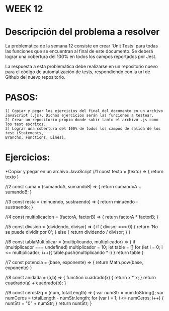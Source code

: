 # WEEK 12
# Descripción del problema a resolver
La problemática de la semana 12 consiste en crear ‘Unit Tests’ para todas las funciones que se
encuentran al final de este documento. Se deberá lograr una cobertura del 100% en todos los campos reportados por Jest.

La respuesta a esta problemática debe realizarse en un repositorio nuevo para el código de
automatización de tests, respondiendo con la url de Github del nuevo repositorio.

# PASOS:
	1) Copiar y pegar los ejercicios del final del documento en un archivo JavaScript (.js). Dichos ejercicios serán las funciones a testear.
  	2) Crear un repositorio propio donde subir tanto el archivo .js como los test escritos.
  	3) Lograr una cobertura del 100% de todos los campos de salida de los test (Statements,
  	Branchs, Functions, Lines).

# Ejercicios:
*Copiar y pegar en un archivo JavaScript
//1
const texto = (texto) => {
return texto
}

//2
const suma = (sumandoA, sumandoB) => {
return sumandoA + sumandoB;
}

//3
const resta = (minuendo, sustraendo) => {
return minuendo - sustraendo;
}

//4
const multiplicacion = (factorA, factorB) => {
return factorA * factorB;
}

//5
const division = (dividendo, divisor) => {
if ( divisor === 0) {
return 'No se puede dividir por 0';
} else {
return dividendo / divisor;
}
}

//6
const tablaMultiplicar = (multiplicando, multiplicador) => {
if (multiplicador === undefined) multiplicador = 10;
let table = []
for (let i = 0; i <= multiplicador; i++){
table.push(multiplicando * i)
}
return table
}

//7
const potencia = (base, exponente) => {
return Math.pow(base, exponente)
}

//8
const anidada = (a,b) => {
function cuadrado(x) {
return x * x;
}
return cuadrado(a) + cuadrado(b);
}

//9
const cerosIzq = (num, totalLength) => {
var numStr = num.toString();
var numCeros = totalLength - numStr.length;
for (var i = 1; i <= numCeros; i++) {
numStr = "0" + numStr;
}
return numStr;
}
